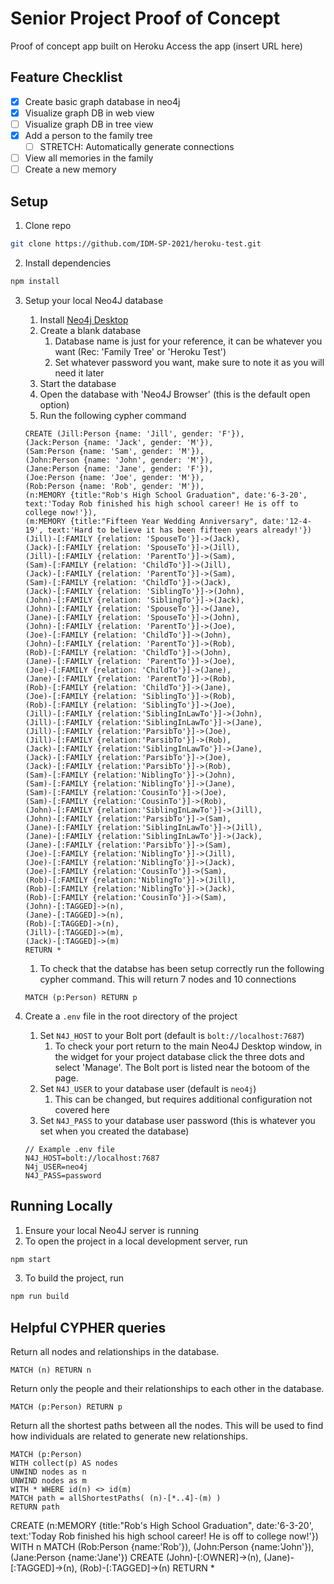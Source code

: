 # Senior Project Proof of Concept

Proof of concept app built on Heroku
Access the app (insert URL here)

## Feature Checklist

- [x] Create basic graph database in neo4j
- [x] Visualize graph DB in web view
- [ ] Visualize graph DB in tree view
- [X] Add a person to the family tree
  - [ ] STRETCH: Automatically generate connections
- [ ] View all memories in the family
- [ ] Create a new memory

## Setup

1. Clone repo

  ```bash
  git clone https://github.com/IDM-SP-2021/heroku-test.git
  ```

2. Install dependencies

  ```bash
  npm install
  ```

3. Setup your local Neo4J database
   1. Install [Neo4j Desktop](https://neo4j.com/download/)
   2. Create a blank database
      1. Database name is just for your reference, it can be whatever you want (Rec: 'Family Tree' or 'Heroku Test')
      2. Set whatever password you want, make sure to note it as you will need it later
   3. Start the database
   4. Open the database with 'Neo4J Browser' (this is the default open option)
   5. Run the following cypher command

    ```cypher
   CREATE (Jill:Person {name: 'Jill', gender: 'F'}),
   (Jack:Person {name: 'Jack', gender: 'M'}),
   (Sam:Person {name: 'Sam', gender: 'M'}),
   (John:Person {name: 'John', gender: 'M'}),
   (Jane:Person {name: 'Jane', gender: 'F'}),
   (Joe:Person {name: 'Joe', gender: 'M'}),
   (Rob:Person {name: 'Rob', gender: 'M'}),
   (n:MEMORY {title:"Rob's High School Graduation", date:'6-3-20', text:'Today Rob finished his high school career! He is off to college now!'}),
   (m:MEMORY {title:"Fifteen Year Wedding Anniversary", date:'12-4-19', text:'Hard to believe it has been fifteen years already!'})
   (Jill)-[:FAMILY {relation: 'SpouseTo'}]->(Jack),
   (Jack)-[:FAMILY {relation: 'SpouseTo'}]->(Jill),
   (Jill)-[:FAMILY {relation: 'ParentTo'}]->(Sam),
   (Sam)-[:FAMILY {relation: 'ChildTo'}]->(Jill),
   (Jack)-[:FAMILY {relation: 'ParentTo'}]->(Sam),
   (Sam)-[:FAMILY {relation: 'ChildTo'}]->(Jack),
   (Jack)-[:FAMILY {relation: 'SiblingTo'}]->(John),
   (John)-[:FAMILY {relation: 'SiblingTo'}]->(Jack),
   (John)-[:FAMILY {relation: 'SpouseTo'}]->(Jane),
   (Jane)-[:FAMILY {relation: 'SpouseTo'}]->(John),
   (John)-[:FAMILY {relation: 'ParentTo'}]->(Joe),
   (Joe)-[:FAMILY {relation: 'ChildTo'}]->(John),
   (John)-[:FAMILY {relation: 'ParentTo'}]->(Rob),
   (Rob)-[:FAMILY {relation: 'ChildTo'}]->(John),
   (Jane)-[:FAMILY {relation: 'ParentTo'}]->(Joe),
   (Joe)-[:FAMILY {relation: 'ChildTo'}]->(Jane),
   (Jane)-[:FAMILY {relation: 'ParentTo'}]->(Rob),
   (Rob)-[:FAMILY {relation: 'ChildTo'}]->(Jane),
   (Joe)-[:FAMILY {relation: 'SiblingTo'}]->(Rob),
   (Rob)-[:FAMILY {relation: 'SiblingTo'}]->(Joe),
   (Jill)-[:FAMILY {relation:'SiblingInLawTo'}]->(John),
   (Jill)-[:FAMILY {relation:'SiblingInLawTo'}]->(Jane),
   (Jill)-[:FAMILY {relation:'ParsibTo'}]->(Joe),
   (Jill)-[:FAMILY {relation:'ParsibTo'}]->(Rob),
   (Jack)-[:FAMILY {relation:'SiblingInLawTo'}]->(Jane),
   (Jack)-[:FAMILY {relation:'ParsibTo'}]->(Joe),
   (Jack)-[:FAMILY {relation:'ParsibTo'}]->(Rob),
   (Sam)-[:FAMILY {relation:'NiblingTo'}]->(John),
   (Sam)-[:FAMILY {relation:'NiblingTo'}]->(Jane),
   (Sam)-[:FAMILY {relation:'CousinTo'}]->(Joe),
   (Sam)-[:FAMILY {relation:'CousinTo'}]->(Rob),
   (John)-[:FAMILY {relation:'SiblingInLawTo'}]->(Jill),
   (John)-[:FAMILY {relation:'ParsibTo'}]->(Sam),
   (Jane)-[:FAMILY {relation:'SiblingInLawTo'}]->(Jill),
   (Jane)-[:FAMILY {relation:'SiblingInLawTo'}]->(Jack),
   (Jane)-[:FAMILY {relation:'ParsibTo'}]->(Sam),
   (Joe)-[:FAMILY {relation:'NiblingTo'}]->(Jill),
   (Joe)-[:FAMILY {relation:'NiblingTo'}]->(Jack),
   (Joe)-[:FAMILY {relation:'CousinTo'}]->(Sam),
   (Rob)-[:FAMILY {relation:'NiblingTo'}]->(Jill),
   (Rob)-[:FAMILY {relation:'NiblingTo'}]->(Jack),
   (Rob)-[:FAMILY {relation:'CousinTo'}]->(Sam),
   (John)-[:TAGGED]->(n),
   (Jane)-[:TAGGED]->(n),
   (Rob)-[:TAGGED]->(n),
   (Jill)-[:TAGGED]->(m),
   (Jack)-[:TAGGED]->(m)
   RETURN *
    ```

   1. To check that the databse has been setup correctly run the following cypher command. This will return 7 nodes and 10 connections

   ```cypher
   MATCH (p:Person) RETURN p
   ```

4. Create a `.env` file in the root directory of the project
   1. Set `N4J_HOST` to your Bolt port (default is `bolt://localhost:7687`)
      1. To check your port return to the main Neo4J Desktop window, in the widget for your project database click the three dots and select 'Manage'. The Bolt port is listed near the botoom of the page.
   2. Set `N4J_USER` to your database user (default is `neo4j`)
      1. This can be changed, but requires additional configuration not covered here
   3. Set `N4J_PASS` to your database user password (this is whatever you set when you created the database)

   ```system
   // Example .env file
   N4J_HOST=bolt://localhost:7687
   N4j_USER=neo4j
   N4J_PASS=password
   ```

## Running Locally

1. Ensure your local Neo4J server is running
2. To open the project in a local development server, run

  ```bash
  npm start
  ```

3. To build the project, run

  ```bash
  npm run build
  ```

## Helpful CYPHER queries

Return all nodes and relationships in the database.

   ```cypher
   MATCH (n) RETURN n
   ```

Return only the people and their relationships to each other in the database.

   ```cypher
   MATCH (p:Person) RETURN p
   ```

Return all the shortest paths between all the nodes. This will be used to find how individuals are related to generate new relationships.

   ```cypher
   MATCH (p:Person)
   WITH collect(p) AS nodes
   UNWIND nodes as n
   UNWIND nodes as m
   WITH * WHERE id(n) <> id(m)
   MATCH path = allShortestPaths( (n)-[*..4]-(m) )
   RETURN path
   ```


CREATE (n:MEMORY {title:"Rob's High School Graduation", date:'6-3-20', text:'Today Rob finished his high school career! He is off to college now!'})
WITH n
MATCH (Rob:Person {name:'Rob'}), (John:Person {name:'John'}), (Jane:Person {name:'Jane'})
CREATE (John)-[:OWNER]->(n), (Jane)-[:TAGGED]->(n), (Rob)-[:TAGGED]->(n)
RETURN *